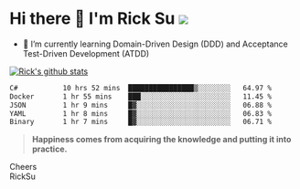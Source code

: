 # Hi there 👋 I'm Rick Su ![](https://komarev.com/ghpvc/?username=ricksu978)
<!--
**ricksu978/ricksu978** is a ✨ _special_ ✨ repository because its `README.md` (this file) appears on your GitHub profile.

Here are some ideas to get you started:

- 🔭 I’m currently working on ...
-->
- 🌱 I’m currently learning Domain-Driven Design (DDD) and Acceptance Test-Driven Development (ATDD)
<!--
- 👯 I’m looking to collaborate on ...
- 🤔 I’m looking for help with ...
- 💬 Ask me about ...
- 📫 How to reach me: ...
- 😄 Pronouns: ...
- ⚡ Fun fact: ...
-->
[![Rick's github stats](https://github-readme-stats.vercel.app/api?username=ricksu978&theme=dark)](https://github.com/ricksu978/ricksu978)

<!--START_SECTION:waka-->

```txt
C#           10 hrs 52 mins  ████████████████▒░░░░░░░░   64.97 %
Docker       1 hr 55 mins    ███░░░░░░░░░░░░░░░░░░░░░░   11.45 %
JSON         1 hr 9 mins     █▓░░░░░░░░░░░░░░░░░░░░░░░   06.88 %
YAML         1 hr 8 mins     █▓░░░░░░░░░░░░░░░░░░░░░░░   06.83 %
Binary       1 hr 7 mins     █▓░░░░░░░░░░░░░░░░░░░░░░░   06.71 %
```

<!--END_SECTION:waka-->

> **Happiness comes from acquiring the knowledge and putting it into practice.**

Cheers  
RickSu 

